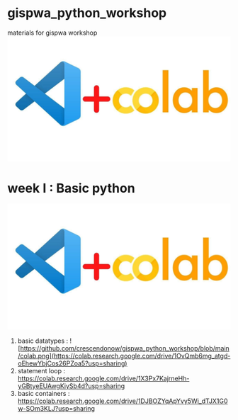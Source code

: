 # gispwa_python_workshop
materials for gispwa workshop
![alt text](https://github.com/crescendonow/gispwa_python_workshop/blob/main/vscode_colab.jpeg)

# week I : Basic python
[![basic datatypes](https://github.com/crescendonow/gispwa_python_workshop/blob/main/vscode_colab.jpeg)](https://colab.research.google.com/drive/1OvQmb6mg_atgd-oEhewYbjCos26PZoa5?usp=sharing)
1. basic datatypes : ![https://github.com/crescendonow/gispwa_python_workshop/blob/main/colab.png](https://colab.research.google.com/drive/1OvQmb6mg_atgd-oEhewYbjCos26PZoa5?usp=sharing)
2. statement loop : https://colab.research.google.com/drive/1X3Px7KajrneHh-yGBtyeEUAwgKiySb4d?usp=sharing
3. basic containers : https://colab.research.google.com/drive/1DJBOZYqApYvy5Wi_dTJX1G0w-SOm3KLJ?usp=sharing


